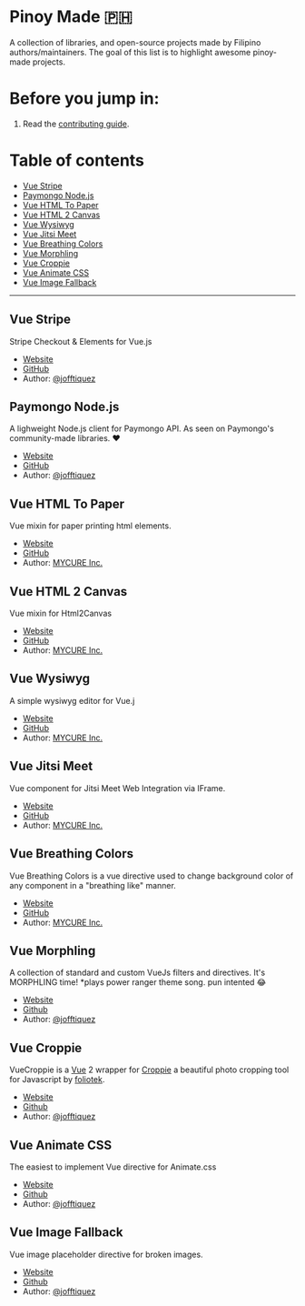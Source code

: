 # Pinoy Made 🇵🇭

A collection of libraries, and open-source projects made by Filipino authors/maintainers. The goal of this list is to highlight awesome pinoy-made projects.

# Before you jump in:

1. Read the [contributing guide](https://github.com/oss-ph/pinoy-made/blob/main/CONTRIBUTING.md).

# Table of contents

- [Vue Stripe](#vue-stripe)
- [Paymongo Node.js](#paymongo-nodejs)
- [Vue HTML To Paper](#vue-html-to-paper)
- [Vue HTML 2 Canvas](#vue-html-2-canvas)
- [Vue Wysiwyg](#vue-wysiwyg)
- [Vue Jitsi Meet](#vue-jitsi-meet)
- [Vue Breathing Colors](#vue-breathing-colors)
- [Vue Morphling](vue-morphling)
- [Vue Croppie](#vue-croppie)
- [Vue Animate CSS](#vue-animate-css)
- [Vue Image Fallback](#vue-image-fallback)

----------------------------------------------

## Vue Stripe

Stripe Checkout & Elements for Vue.js

- [Website](https://vuestripe.com)
- [GitHub](https://github.com/vue-stripe/vue-stripe)
- Author: [@jofftiquez](https://github.com/jofftiquez)

## Paymongo Node.js

A lighweight Node.js client for Paymongo API. As seen on Paymongo's community-made libraries. ❤️

- [Website](https://jofftiquez.github.io/paymongo/)
- [GitHub](https://github.com/jofftiquez/paymongo)
- Author: [@jofftiquez](https://github.com/jofftiquez)

## Vue HTML To Paper

Vue mixin for paper printing html elements.

- [Website](https://mycurelabs.github.io/vue-html-to-paper/)
- [GitHub](https://github.com/mycurelabs/vue-html-to-paper)
- Author: [MYCURE Inc.](https://mycure.md)

## Vue HTML 2 Canvas

Vue mixin for Html2Canvas

- [Website](https://github.com/mycurelabs/vue-html2canvas)
- [GitHub](https://github.com/mycurelabs/vue-html2canvas)
- Author: [MYCURE Inc.](https://mycure.md)

## Vue Wysiwyg

A simple wysiwyg editor for Vue.j

- [Website](https://mycurelabs.github.io/vue-wysiwyg/)
- [GitHub](https://github.com/mycurelabs/vue-wysiwyg)
- Author: [MYCURE Inc.](https://mycure.md)

## Vue Jitsi Meet

Vue component for Jitsi Meet Web Integration via IFrame.

- [Website](https://github.com/mycurelabs/vue-jitsi-meet)
- [GitHub](https://github.com/mycurelabs/vue-jitsi-meet)
- Author: [MYCURE Inc.](https://mycure.md)

## Vue Breathing Colors

Vue Breathing Colors is a vue directive used to change background color of any component in a "breathing like" manner.

- [Website](https://mycurelabs.github.io/vue-breathing-colors)
- [GitHub](https://github.com/mycurelabs/vue-breathing-colors)
- Author: [MYCURE Inc.](https://mycure.md)

## Vue Morphling

A collection of standard and custom VueJs filters and directives. It's MORPHLING time! *plays power ranger theme song. pun intented 😂

- [Website](https://jofftiquez.github.io/vue-morphling)
- [Github](https://github.com/jofftiquez/vue-morphling)
- Author: [@jofftiquez](https://github.com/jofftiquez)

## Vue Croppie

VueCroppie is a [Vue](https://vuejs.org/) 2 wrapper for [Croppie](https://foliotek.github.io/Croppie/) a beautiful photo cropping tool for Javascript by [foliotek](http://www.foliotek.com/).

- [Website](https://jofftiquez.github.io/vue-croppie/)
- [Github](https://github.com/jofftiquez/vue-croppie)
- Author: [@jofftiquez](https://github.com/jofftiquez)

## Vue Animate CSS

The easiest to implement Vue directive for Animate.css

- [Website](https://jofftiquez.github.io/v-animate-css/)
- [Github](https://github.com/jofftiquez/v-animate-css)
- Author: [@jofftiquez](https://github.com/jofftiquez)

## Vue Image Fallback

Vue image placeholder directive for broken images.

- [Website](https://github.com/jofftiquez/v-img-fallback)
- [Github](https://github.com/jofftiquez/v-img-fallback)
- Author: [@jofftiquez](https://github.com/jofftiquez)


